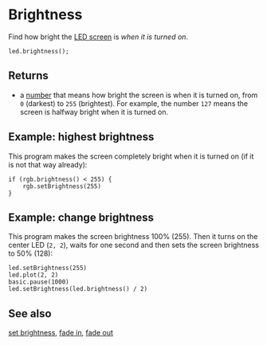 # Brightness

Find how bright the [LED screen](/device/screen) is _when it is turned on_.

```sig
led.brightness();
```

## Returns

* a [number](/types/number) that means how bright the screen is when it is turned on, from `0` (darkest) to `255` (brightest). For example, the number `127` means the screen is halfway bright when it is turned on.

## Example: highest brightness

This program makes the screen completely bright when it is turned on (if it is not that way already):

```blocks
if (rgb.brightness() < 255) {
    rgb.setBrightness(255)
}
```


## Example: change brightness

This program makes the screen brightness 100% (255).  Then it turns on
the center LED (`2, 2`), waits for one second and then sets the screen
brightness to 50% (128):

```blocks
led.setBrightness(255)
led.plot(2, 2)
basic.pause(1000)
led.setBrightness(led.brightness() / 2)
```

## See also

[set brightness](/reference/led/set-brightness), [fade in](/reference/led/fade-in), [fade out](/reference/led/fade-out)
